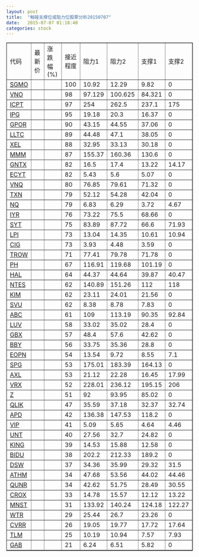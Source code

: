 ```yaml
---
layout: post
title:  "触碰支撑位或阻力位股票分析20150707"
date:   2015-07-07 01:18:40
categories: stock
---
```

<script type="text/javascript">
var stockList = []
stockList.push('gb_sgmo');
stockList.push('gb_vno');
stockList.push('gb_icpt');
stockList.push('gb_ipg');
stockList.push('gb_gpor');
stockList.push('gb_lltc');
stockList.push('gb_xel');
stockList.push('gb_mmm');
stockList.push('gb_gntx');
stockList.push('gb_ecyt');
stockList.push('gb_vnq');
stockList.push('gb_txn');
stockList.push('gb_nq');
stockList.push('gb_iyr');
stockList.push('gb_syt');
stockList.push('gb_lpi');
stockList.push('gb_cig');
stockList.push('gb_trow');
stockList.push('gb_ph');
stockList.push('gb_hal');
stockList.push('gb_ntes');
stockList.push('gb_kim');
stockList.push('gb_svu');
stockList.push('gb_abc');
stockList.push('gb_luv');
stockList.push('gb_gbx');
stockList.push('gb_bby');
stockList.push('gb_eopn');
stockList.push('gb_spg');
stockList.push('gb_axl');
stockList.push('gb_vrx');
stockList.push('gb_z');
stockList.push('gb_qlik');
stockList.push('gb_apd');
stockList.push('gb_vip');
stockList.push('gb_unt');
stockList.push('gb_king');
stockList.push('gb_bidu');
stockList.push('gb_dsw');
stockList.push('gb_athm');
stockList.push('gb_qunr');
stockList.push('gb_crox');
stockList.push('gb_mnst');
stockList.push('gb_wtr');
stockList.push('gb_cvrr');
stockList.push('gb_tlm');
stockList.push('gb_gab');
</script>
<table border="1">
 <tr>
 <td>代码</td>
 <td>最新价</td>
 <td>涨跌幅(%)</td>
 <td>接近程度</td>
 <td>阻力1</td>
 <td>阻力2</td>
 <td>支撑1</td>
 <td>支撑2</td>
</tr>
  <tr id="sgmo" class="green">
  <td><a href="http://stock.finance.sina.com.cn/usstock/quotes/SGMO.html" target="_blank">SGMO</a></td><td></td><td></td><td>100</td><td>10.92</td><td>12.29</td><td>9.82</td><td>0</td></tr>
  <tr id="vno" class="red">
  <td><a href="http://stock.finance.sina.com.cn/usstock/quotes/VNO.html" target="_blank">VNO</a></td><td></td><td></td><td>98</td><td>97.129</td><td>100.625</td><td>84.321</td><td>0</td></tr>
  <tr id="icpt" class="green">
  <td><a href="http://stock.finance.sina.com.cn/usstock/quotes/ICPT.html" target="_blank">ICPT</a></td><td></td><td></td><td>97</td><td>254</td><td>262.5</td><td>237.1</td><td>175</td></tr>
  <tr id="ipg" class="red">
  <td><a href="http://stock.finance.sina.com.cn/usstock/quotes/IPG.html" target="_blank">IPG</a></td><td></td><td></td><td>95</td><td>19.18</td><td>20.3</td><td>16.37</td><td>0</td></tr>
  <tr id="gpor" class="green">
  <td><a href="http://stock.finance.sina.com.cn/usstock/quotes/GPOR.html" target="_blank">GPOR</a></td><td></td><td></td><td>90</td><td>43.15</td><td>44.55</td><td>37.06</td><td>0</td></tr>
  <tr id="lltc" class="red">
  <td><a href="http://stock.finance.sina.com.cn/usstock/quotes/LLTC.html" target="_blank">LLTC</a></td><td></td><td></td><td>89</td><td>44.48</td><td>47.1</td><td>38.05</td><td>0</td></tr>
  <tr id="xel" class="red">
  <td><a href="http://stock.finance.sina.com.cn/usstock/quotes/XEL.html" target="_blank">XEL</a></td><td></td><td></td><td>88</td><td>32.95</td><td>33.13</td><td>30.18</td><td>0</td></tr>
  <tr id="mmm" class="red">
  <td><a href="http://stock.finance.sina.com.cn/usstock/quotes/MMM.html" target="_blank">MMM</a></td><td></td><td></td><td>87</td><td>155.37</td><td>160.36</td><td>130.6</td><td>0</td></tr>
  <tr id="gntx" class="red">
  <td><a href="http://stock.finance.sina.com.cn/usstock/quotes/GNTX.html" target="_blank">GNTX</a></td><td></td><td></td><td>82</td><td>16.5</td><td>17.4</td><td>13.22</td><td>14.17</td></tr>
  <tr id="ecyt" class="red">
  <td><a href="http://stock.finance.sina.com.cn/usstock/quotes/ECYT.html" target="_blank">ECYT</a></td><td></td><td></td><td>82</td><td>5.43</td><td>5.6</td><td>5.07</td><td>0</td></tr>
  <tr id="vnq" class="red">
  <td><a href="http://stock.finance.sina.com.cn/usstock/quotes/VNQ.html" target="_blank">VNQ</a></td><td></td><td></td><td>80</td><td>76.85</td><td>79.61</td><td>71.32</td><td>0</td></tr>
  <tr id="txn" class="red">
  <td><a href="http://stock.finance.sina.com.cn/usstock/quotes/TXN.html" target="_blank">TXN</a></td><td></td><td></td><td>79</td><td>52.12</td><td>54.28</td><td>42.04</td><td>0</td></tr>
  <tr id="nq" class="green">
  <td><a href="http://stock.finance.sina.com.cn/usstock/quotes/NQ.html" target="_blank">NQ</a></td><td></td><td></td><td>79</td><td>6.83</td><td>6.29</td><td>3.72</td><td>4.67</td></tr>
  <tr id="iyr" class="red">
  <td><a href="http://stock.finance.sina.com.cn/usstock/quotes/IYR.html" target="_blank">IYR</a></td><td></td><td></td><td>76</td><td>73.22</td><td>75.5</td><td>68.66</td><td>0</td></tr>
  <tr id="syt" class="red">
  <td><a href="http://stock.finance.sina.com.cn/usstock/quotes/SYT.html" target="_blank">SYT</a></td><td></td><td></td><td>75</td><td>83.89</td><td>87.72</td><td>66.6</td><td>71.93</td></tr>
  <tr id="lpi" class="green">
  <td><a href="http://stock.finance.sina.com.cn/usstock/quotes/LPI.html" target="_blank">LPI</a></td><td></td><td></td><td>73</td><td>13.04</td><td>14.35</td><td>10.61</td><td>10.94</td></tr>
  <tr id="cig" class="green">
  <td><a href="http://stock.finance.sina.com.cn/usstock/quotes/CIG.html" target="_blank">CIG</a></td><td></td><td></td><td>73</td><td>3.93</td><td>4.48</td><td>3.59</td><td>0</td></tr>
  <tr id="trow" class="red">
  <td><a href="http://stock.finance.sina.com.cn/usstock/quotes/TROW.html" target="_blank">TROW</a></td><td></td><td></td><td>71</td><td>77.41</td><td>79.78</td><td>71.78</td><td>0</td></tr>
  <tr id="ph" class="red">
  <td><a href="http://stock.finance.sina.com.cn/usstock/quotes/PH.html" target="_blank">PH</a></td><td></td><td></td><td>67</td><td>116.91</td><td>119.68</td><td>101.19</td><td>0</td></tr>
  <tr id="hal" class="green">
  <td><a href="http://stock.finance.sina.com.cn/usstock/quotes/HAL.html" target="_blank">HAL</a></td><td></td><td></td><td>64</td><td>44.37</td><td>44.64</td><td>39.87</td><td>40.47</td></tr>
  <tr id="ntes" class="red">
  <td><a href="http://stock.finance.sina.com.cn/usstock/quotes/NTES.html" target="_blank">NTES</a></td><td></td><td></td><td>62</td><td>140.89</td><td>151.26</td><td>112</td><td>118</td></tr>
  <tr id="kim" class="green">
  <td><a href="http://stock.finance.sina.com.cn/usstock/quotes/KIM.html" target="_blank">KIM</a></td><td></td><td></td><td>62</td><td>23.11</td><td>24.01</td><td>21.56</td><td>0</td></tr>
  <tr id="svu" class="green">
  <td><a href="http://stock.finance.sina.com.cn/usstock/quotes/SVU.html" target="_blank">SVU</a></td><td></td><td></td><td>62</td><td>8.38</td><td>8.78</td><td>7.83</td><td>0</td></tr>
  <tr id="abc" class="red">
  <td><a href="http://stock.finance.sina.com.cn/usstock/quotes/ABC.html" target="_blank">ABC</a></td><td></td><td></td><td>61</td><td>109</td><td>113.19</td><td>90.35</td><td>92.84</td></tr>
  <tr id="luv" class="green">
  <td><a href="http://stock.finance.sina.com.cn/usstock/quotes/LUV.html" target="_blank">LUV</a></td><td></td><td></td><td>58</td><td>33.02</td><td>35.02</td><td>28.4</td><td>0</td></tr>
  <tr id="gbx" class="red">
  <td><a href="http://stock.finance.sina.com.cn/usstock/quotes/GBX.html" target="_blank">GBX</a></td><td></td><td></td><td>57</td><td>48.4</td><td>57.6</td><td>42.62</td><td>0</td></tr>
  <tr id="bby" class="red">
  <td><a href="http://stock.finance.sina.com.cn/usstock/quotes/BBY.html" target="_blank">BBY</a></td><td></td><td></td><td>56</td><td>33.75</td><td>35.36</td><td>28.8</td><td>0</td></tr>
  <tr id="eopn" class="green">
  <td><a href="http://stock.finance.sina.com.cn/usstock/quotes/EOPN.html" target="_blank">EOPN</a></td><td></td><td></td><td>54</td><td>13.54</td><td>9.72</td><td>8.55</td><td>7.1</td></tr>
  <tr id="spg" class="green">
  <td><a href="http://stock.finance.sina.com.cn/usstock/quotes/SPG.html" target="_blank">SPG</a></td><td></td><td></td><td>53</td><td>175.01</td><td>183.39</td><td>164.13</td><td>0</td></tr>
  <tr id="axl" class="green">
  <td><a href="http://stock.finance.sina.com.cn/usstock/quotes/AXL.html" target="_blank">AXL</a></td><td></td><td></td><td>53</td><td>21.12</td><td>22.28</td><td>16.45</td><td>17.99</td></tr>
  <tr id="vrx" class="red">
  <td><a href="http://stock.finance.sina.com.cn/usstock/quotes/VRX.html" target="_blank">VRX</a></td><td></td><td></td><td>52</td><td>228.01</td><td>236.12</td><td>195.15</td><td>206</td></tr>
  <tr id="z" class="green">
  <td><a href="http://stock.finance.sina.com.cn/usstock/quotes/Z.html" target="_blank">Z</a></td><td></td><td></td><td>51</td><td>92</td><td>93.95</td><td>85.02</td><td>0</td></tr>
  <tr id="qlik" class="red">
  <td><a href="http://stock.finance.sina.com.cn/usstock/quotes/QLIK.html" target="_blank">QLIK</a></td><td></td><td></td><td>47</td><td>35.59</td><td>37.18</td><td>32.37</td><td>32.74</td></tr>
  <tr id="apd" class="red">
  <td><a href="http://stock.finance.sina.com.cn/usstock/quotes/APD.html" target="_blank">APD</a></td><td></td><td></td><td>42</td><td>136.38</td><td>147.53</td><td>118.2</td><td>0</td></tr>
  <tr id="vip" class="red">
  <td><a href="http://stock.finance.sina.com.cn/usstock/quotes/VIP.html" target="_blank">VIP</a></td><td></td><td></td><td>41</td><td>5.09</td><td>5.65</td><td>4.64</td><td>4.46</td></tr>
  <tr id="unt" class="green">
  <td><a href="http://stock.finance.sina.com.cn/usstock/quotes/UNT.html" target="_blank">UNT</a></td><td></td><td></td><td>40</td><td>27.56</td><td>32.7</td><td>24.82</td><td>0</td></tr>
  <tr id="king" class="red">
  <td><a href="http://stock.finance.sina.com.cn/usstock/quotes/KING.html" target="_blank">KING</a></td><td></td><td></td><td>39</td><td>14.53</td><td>15.88</td><td>12.58</td><td>0</td></tr>
  <tr id="bidu" class="green">
  <td><a href="http://stock.finance.sina.com.cn/usstock/quotes/BIDU.html" target="_blank">BIDU</a></td><td></td><td></td><td>38</td><td>202.2</td><td>212.33</td><td>189.2</td><td>0</td></tr>
  <tr id="dsw" class="green">
  <td><a href="http://stock.finance.sina.com.cn/usstock/quotes/DSW.html" target="_blank">DSW</a></td><td></td><td></td><td>37</td><td>34.36</td><td>35.99</td><td>29.32</td><td>31.5</td></tr>
  <tr id="athm" class="red">
  <td><a href="http://stock.finance.sina.com.cn/usstock/quotes/ATHM.html" target="_blank">ATHM</a></td><td></td><td></td><td>34</td><td>47.68</td><td>53.56</td><td>44.02</td><td>44.46</td></tr>
  <tr id="qunr" class="red">
  <td><a href="http://stock.finance.sina.com.cn/usstock/quotes/QUNR.html" target="_blank">QUNR</a></td><td></td><td></td><td>34</td><td>42.62</td><td>51.75</td><td>28.49</td><td>30.55</td></tr>
  <tr id="crox" class="red">
  <td><a href="http://stock.finance.sina.com.cn/usstock/quotes/CROX.html" target="_blank">CROX</a></td><td></td><td></td><td>33</td><td>14.78</td><td>15.57</td><td>12.12</td><td>13.22</td></tr>
  <tr id="mnst" class="green">
  <td><a href="http://stock.finance.sina.com.cn/usstock/quotes/MNST.html" target="_blank">MNST</a></td><td></td><td></td><td>31</td><td>133.92</td><td>140.24</td><td>124.18</td><td>122.27</td></tr>
  <tr id="wtr" class="red">
  <td><a href="http://stock.finance.sina.com.cn/usstock/quotes/WTR.html" target="_blank">WTR</a></td><td></td><td></td><td>29</td><td>25.44</td><td>26.7</td><td>23.26</td><td>0</td></tr>
  <tr id="cvrr" class="red">
  <td><a href="http://stock.finance.sina.com.cn/usstock/quotes/CVRR.html" target="_blank">CVRR</a></td><td></td><td></td><td>26</td><td>19.05</td><td>19.77</td><td>17.72</td><td>17.64</td></tr>
  <tr id="tlm" class="green">
  <td><a href="http://stock.finance.sina.com.cn/usstock/quotes/TLM.html" target="_blank">TLM</a></td><td></td><td></td><td>25</td><td>10.19</td><td>10.94</td><td>7.57</td><td>7.93</td></tr>
  <tr id="gab" class="red">
  <td><a href="http://stock.finance.sina.com.cn/usstock/quotes/GAB.html" target="_blank">GAB</a></td><td></td><td></td><td>21</td><td>6.24</td><td>6.51</td><td>5.82</td><td>0</td></tr>
</table>
